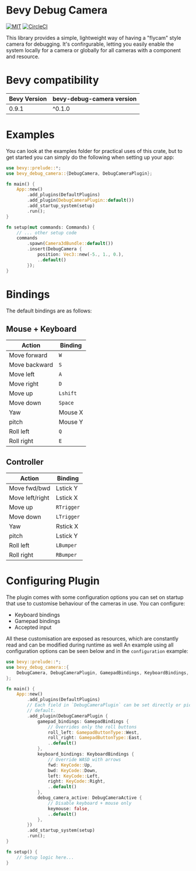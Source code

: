 # Bevy Debug Camera

[![MIT](https://img.shields.io/badge/license-MIT-blue.svg)](https://github.com/rdelfin/bevy-debug-camera/blob/main/LICENSE)
[![CircleCI](https://circleci.com/gh/rdelfin/bevy-debug-camera.svg?style=shield)](https://circleci.com/gh/rdelfin/bevy-debug-camera)


This library provides a simple, lightweight way of having a "flycam" style camera for
debugging. It's confirgurable, letting you easily enable the system locally for a camera or
globally for all cameras with a component and resource.

# Bevy compatibility

| Bevy Version | bevy-debug-camera version |
|--------------|---------------------------|
| 0.9.1        | ^0.1.0                    |

# Examples

You can look at the examples folder for
practical uses of this crate, but to get started you can simply do the following when setting
up your app:

```rust
use bevy::prelude::*;
use bevy_debug_camera::{DebugCamera, DebugCameraPlugin};

fn main() {
    App::new()
        .add_plugins(DefaultPlugins)
        .add_plugin(DebugCameraPlugin::default())
        .add_startup_system(setup)
        .run();
}

fn setup(mut commands: Commands) {
    // ... other setup code
    commands
        .spawn(Camera3dBundle::default())
        .insert(DebugCamera {
            position: Vec3::new(-5., 1., 0.),
            ..default()
        });
}
```

# Bindings

The default bindings are as follows:

## Mouse + Keyboard

| Action        | Binding  |
|---------------|----------|
| Move forward  | `W`      |
| Move backward | `S`      |
| Move left     | `A`      |
| Move right    | `D`      |
| Move up       | `Lshift` |
| Move down     | `Space`  |
| Yaw           | Mouse X  |
| pitch         | Mouse Y  |
| Roll left     | `Q`      |
| Roll right    | `E`      |

## Controller

| Action          | Binding    |
|-----------------|------------|
| Move fwd/bwd    | Lstick Y   |
| Move left/right | Lstick X   |
| Move up         | `RTrigger` |
| Move down       | `LTrigger` |
| Yaw             | Rstick X   |
| pitch           | Lstick Y   |
| Roll left       | `LBumper`  |
| Roll right      | `RBumper`  |

# Configuring Plugin

The plugin comes with some configuration options you can set on startup that use to customise
behaviour of the cameras in use. You can configure:

* Keyboard bindings
* Gamepad bindings
* Accepted input

All these customisation are exposed as resources, which are constantly read and can be modified
during runtime as well An example using all configuration options can be seen below and in the
`configuration` example:

```rust
use bevy::prelude::*;
use bevy_debug_camera::{
    DebugCamera, DebugCameraPlugin, GamepadBindings, KeyboardBindings, DebugCameraActive,
};

fn main() {
    App::new()
        .add_plugins(DefaultPlugins)
        // Each field in `DebugCameraPlugin` can be set directly or picked up from
        // default.
        .add_plugin(DebugCameraPlugin {
            gamepad_bindings: GamepadBindings {
                // Overrides only the roll buttons
                roll_left: GamepadButtonType::West,
                roll_right: GamepadButtonType::East,
                ..default()
            },
            keyboard_bindings: KeyboardBindings {
                // Override WASD with arrows
                fwd: KeyCode::Up,
                bwd: KeyCode::Down,
                left: KeyCode::Left,
                right: KeyCode::Right,
                ..default()
            },
            debug_camera_active: DebugCameraActive {
                // Disable keyboard + mouse only
                keymouse: false,
                ..default()
            },
        })
        .add_startup_system(setup)
        .run();
}

fn setup() {
    // Setup logic here...
}
```
